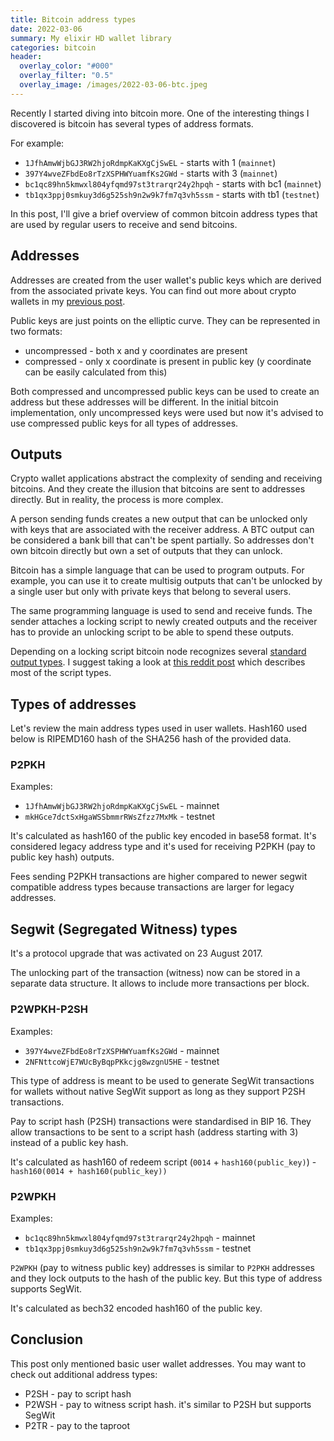 ```yaml
---
title: Bitcoin address types
date: 2022-03-06
summary: My elixir HD wallet library
categories: bitcoin
header:
  overlay_color: "#000"
  overlay_filter: "0.5"
  overlay_image: /images/2022-03-06-btc.jpeg
---
```


Recently I started diving into bitcoin more. One of the interesting things I discovered is bitcoin has several types of address formats.

For example:

- `1JfhAmwWjbGJ3RW2hjoRdmpKaKXgCjSwEL` - starts with 1 (`mainnet`)
- `397Y4wveZFbdEo8rTzXSPHWYuamfKs2GWd` - starts with 3 (`mainnet`)
- `bc1qc89hn5kmwxl804yfqmd97st3trarqr24y2hpqh` - starts with bc1 (`mainnet`)
- `tb1qx3ppj0smkuy3d6g525sh9n2w9k7fm7q3vh5ssm` - starts with tb1 (`testnet`)

In this post, I'll give a brief overview of common bitcoin address types that are used by regular users to receive and send bitcoins.

## Addresses

Addresses are created from the user wallet's public keys which are derived from the associated private keys. You can find out more about crypto wallets in my [previous post](/elixir/cryptopunk/).

Public keys are just points on the elliptic curve. They can be represented in two formats:

- uncompressed - both x and y coordinates are present
- compressed - only x coordinate is present in public key (y coordinate can be easily calculated from this)

Both compressed and uncompressed public keys can be used to create an address but these addresses will be different. In the initial bitcoin implementation, only uncompressed keys were used but now it's advised to use compressed public keys for all types of addresses.

## Outputs

Crypto wallet applications abstract the complexity of sending and receiving bitcoins. And they create the illusion that bitcoins are sent to addresses directly. But in reality, the process is more complex.

A person sending funds creates a new output that can be unlocked only with keys that are associated with the receiver address. A BTC output can be considered a bank bill that can't be spent partially. So addresses don't own bitcoin directly but own a set of outputs that they can unlock.

Bitcoin has a simple language that can be used to program outputs. For example, you can use it to create multisig outputs that can't be unlocked by a single user but only with private keys that belong to several users.

The same programming language is used to send and receive funds. The sender attaches a locking script to newly created outputs and the receiver has to provide an unlocking script to be able to spend these outputs.

Depending on a locking script bitcoin node recognizes several [standard output types](https://github.com/bitcoin/bitcoin/blob/bada9636d7f2efbc620fd89107baa2bf3e64a6b8/src/script/standard.cpp#L49). I suggest taking a look at [this reddit post](https://www.reddit.com/r/Bitcoin/comments/jmiko9/a_breakdown_of_bitcoin_standard_script_types/) which describes most of the script types.

## Types of addresses

Let's review the main address types used in user wallets. Hash160 used below is RIPEMD160 hash of the SHA256 hash of the provided data.

### P2PKH

Examples:

- `1JfhAmwWjbGJ3RW2hjoRdmpKaKXgCjSwEL` - mainnet
- `mkHGce7dctSxHgaWSSbmmrRWsZfzz7MxMk` - testnet

It's calculated as hash160 of the public key encoded in base58 format. It's considered legacy address type and it's used for receiving P2PKH (pay to public key hash) outputs.

Fees sending P2PKH transactions are higher compared to newer segwit compatible address types because transactions are larger for legacy addresses.

## Segwit (Segregated Witness) types

It's a protocol upgrade that was activated on 23 August 2017.

The unlocking part of the transaction (witness) now can be stored in a separate data structure. It allows to include more transactions per block.

### P2WPKH-P2SH

Examples:

- `397Y4wveZFbdEo8rTzXSPHWYuamfKs2GWd` - mainnet
- `2NFNttcoWjE7WUcByBqpPKkcjg8wzgnU5HE` - testnet

This type of address is meant to be used to generate SegWit transactions for wallets without native SegWit support as long as they support P2SH transactions.

Pay to script hash (P2SH) transactions were standardised in BIP 16. They allow transactions to be sent to a script hash (address starting with 3) instead of a public key hash.

It's calculated as hash160 of redeem script (`0014` + `hash160(public_key)`) - `hash160(0014 + hash160(public_key))`


### P2WPKH

Examples:

- `bc1qc89hn5kmwxl804yfqmd97st3trarqr24y2hpqh` - mainnet
- `tb1qx3ppj0smkuy3d6g525sh9n2w9k7fm7q3vh5ssm` - testnet

`P2WPKH` (pay to witness public key) addresses is similar to `P2PKH` addresses and they lock outputs to the hash of the public key. But this type of address supports SegWit.


It's calculated as bech32 encoded hash160 of the public key.


## Conclusion

This post only mentioned basic user wallet addresses. You may want to check out additional address types:

- P2SH - pay to script hash
- P2WSH - pay to witness script hash. it's similar to P2SH but supports SegWit
- P2TR - pay to the taproot
